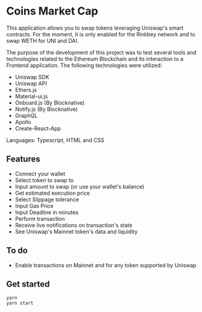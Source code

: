# Coins Market Cap
This application allows you to swap tokens leveraging Uniswap's smart contracts. For the moment, it is only enabled for the Rinkbey network and to swap WETH for UNI and DAI.

The purpose of the development of this project was to test several tools and technologies related to the Ethereum Blockchain and its interaction to a Frontend application. The following technologies were utilized:
- Uniswap SDK
- Uniswap API
- Ethers.js
- Material-ui.js
- Onboard.js (By Blocknative)
- Notify.js (By Blocknative)
- GraphQL
- Apollo
- Create-React-App

Languages: Typescript, HTML and CSS

## Features
- Connect your wallet
- Select token to swap to
- Input amount to swap (or use your wallet's balance)
- Get estimated execution price
- Select Slippage tolerance
- Input Gas Price
- Input Deadline in minutes
- Perform transaction
- Receive live notifications on transaction's state
- See Uniswap's Mainnet token's data and liquidity

## To do
- Enable transactions on Mainnet and for any token supported by Uniswap

## Get started
```
yarn
yarn start
```
